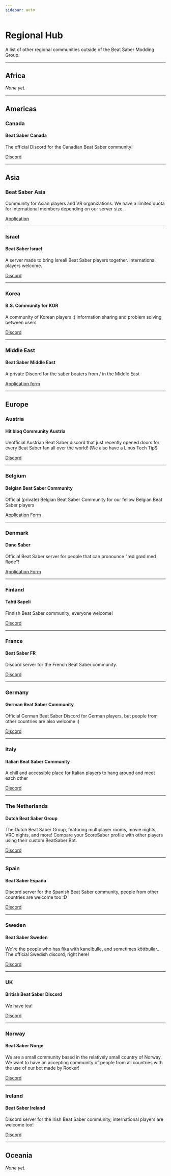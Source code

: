 ```yaml
---
sidebar: auto
---
```


# Regional Hub
A list of other regional communities outside of the Beat Saber Modding Group.

---

## Africa
*None yet.*

---

## Americas

### Canada

#### Beat Saber Canada
The official Discord for the Canadian Beat Saber community!

[Discord](https://discord.gg/vvq7wX3)

---

## Asia

### Beat Saber Asia
Community for Asian players and VR organizations.
We have a limited quota for International members depending on our server size.

[Application](https://forms.gle/Ga3jWoCkugPBD6BZ6)

---

### Israel

#### Beat Saber Israel
A server made to bring Isreali Beat Saber players together. International players welcome.

[Discord](https://discord.gg/HHH7sK8)

---

### Korea

#### B.S. Community for KOR
A community of Korean players :) information sharing and problem solving between users

[Discord](https://discord.gg/SEFBZrG)

---

### Middle East

#### Beat Saber Middle East
A private Discord for the saber beaters from / in the Middle East

[Application form](http://bit.ly/BSME_Application)

---

## Europe

### Austria

#### Hit bloq Community Austria
Unofficial Austrian Beat Saber discord that just recently opened doors for every Beat Saber fan all over the world!
(We also have a Linus Tech Tip!)

[Discord](https://discord.gg/TvRkNY2)

---

### Belgium

#### Belgian Beat Saber Community
Official (private) Belgian Beat Saber Community for our fellow Belgian Beat Saber players

[Application Form](https://forms.gle/26VXi4HmnZnDoPZN7)

---

### Denmark

#### Dane Saber
Official Beat Saber server for people that can pronounce "rød grød med fløde"!

[Application Form](https://forms.gle/AhgBFSK7RnRDDMHa9)

---

### Finland

#### Tahti Sapeli
Finnish Beat Saber community, everyone welcome!

[Discord](https://discord.gg/qCtX7yBv7J)

---

### France

#### Beat Saber FR
Discord server for the French Beat Saber community.

[Discord](https://discord.gg/8cAAa7J)

---

### Germany

#### German Beat Saber Community
Official German Beat Saber Discord for German players, but people from other countries are also welcome :)

[Discord](https://discord.gg/y4G6ruN)

---

### Italy

#### Italian Beat Saber Community
A chill and accessible place for Italian players to hang around and meet each other

[Discord](https://discord.gg/asdJZ7cTxe)

---

### The Netherlands

#### Dutch Beat Saber Group
The Dutch Beat Saber Group, featuring multiplayer rooms, movie nights, VRC nights, and more!
Compare your ScoreSaber profile with other players using their custom BeatSaber Bot.

[Discord](https://discord.gg/sDa7xrE)

---

### Spain

#### Beat Saber España
Discord server for the Spanish Beat Saber community, people from other countries are welcome too :D

[Discord](https://discord.com/invite/x6mChxk)

---

### Sweden

#### Beat Saber Sweden
We're the people who has fika with kanelbulle, and sometimes köttbullar...  
The official Swedish discord, right here!

[Discord](https://discord.gg/9HavEGBzZz)

---

### UK

#### British Beat Saber Discord
We have tea!

[Discord](https://discord.gg/FC2pzeN)

---

### Norway

#### Beat Saber Norge
We are a small community based in the relatively small country of Norway.
We want to have an accepting community of people from all countries with the use of our bot made by Rocker!

[Discord](https://discord.gg/nZuY3yM)

---

### Ireland

#### Beat Saber Ireland
Discord server for the Irish Beat Saber community, international players are welcome too!

[Discord](https://discord.gg/uKQzjRQ)

---

## Oceania
*None yet.*
